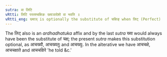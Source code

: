 ```yaml
---
sutra: वा लिटि
vRtti: लिटि परतश्चक्षिङः ख्याञादेशो वा भवति ॥
vRtti_eng: ख्याञ् is optionally the substitute of चक्षिङ् when लिट् (Perfect) follows.
---
```

The लिट् also is an _ardhadhatuka_ affix and by the last _sutra_ ख्या would always have been the substitute of चक्ष्; the present _sutra_ makes this substitution optional, as आचख्यौ, आचख्यतुः and आचख्युः. In the alterative we have आचचक्षे, आचचक्षाते and आचचक्षिरे 'he told &c.'
